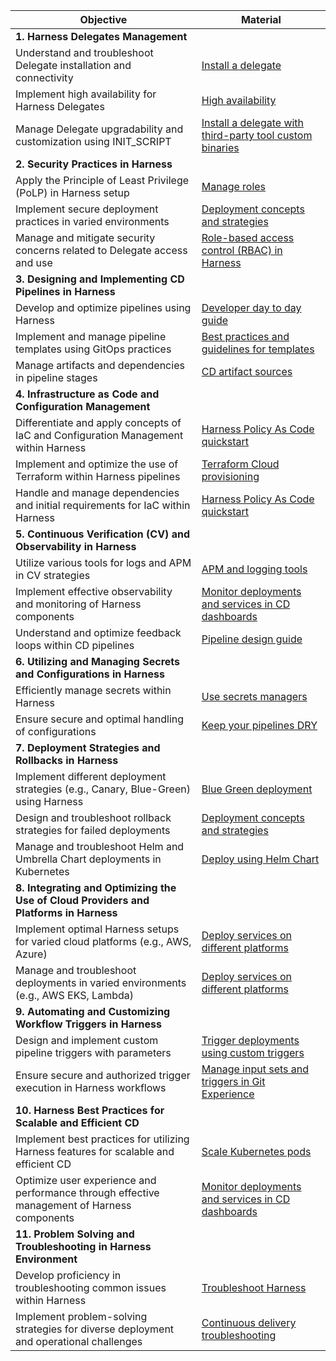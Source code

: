 | Objective  | Material |
| ----- | ----|
| **1. Harness Delegates Management** | |
| Understand and troubleshoot Delegate installation and connectivity | [Install a delegate](https://developer.harness.io/docs/platform/delegates/delegate-concepts/delegate-overview/#install-a-delegate)|
| Implement high availability for Harness Delegates  | [High availability](https://developer.harness.io/docs/self-managed-enterprise-edition/advanced-configurations/external-db/use-an-external-postgres-database/#high-availability) |
| Manage Delegate upgradability and customization using INIT_SCRIPT  | [Install a delegate with third-party tool custom binaries](https://developer.harness.io/docs/platform/delegates/install-delegates/install-a-delegate-with-3-rd-party-tool-custom-binaries/) |
| **2. Security Practices in Harness** ||
| Apply the Principle of Least Privilege (PoLP) in Harness setup | [Manage roles](https://developer.harness.io/docs/platform/role-based-access-control/add-manage-roles/)|
| Implement secure deployment practices in varied environments | [Deployment concepts and strategies](https://developer.harness.io/docs/continuous-delivery/manage-deployments/deployment-concepts)|
| Manage and mitigate security concerns related to Delegate access and use | [Role-based access control (RBAC) in Harness](https://developer.harness.io/docs/platform/role-based-access-control/rbac-in-harness/)|
| **3. Designing and Implementing CD Pipelines in Harness** | |
| Develop and optimize pipelines using Harness| [Developer day to day guide](https://developer.harness.io/docs/continuous-delivery/cd-onboarding/new-user/rampup-dev)|
| Implement and manage pipeline templates using GitOps practices | [Best practices and guidelines for templates](https://developer.harness.io/docs/platform/templates/templates-best-practices/)|
| Manage artifacts and dependencies in pipeline stages| [CD artifact sources](https://developer.harness.io/docs/continuous-delivery/x-platform-cd-features/services/artifact-sources/)|
| **4. Infrastructure as Code and Configuration Management**||
| Differentiate and apply concepts of IaC and Configuration Management within Harness | [Harness Policy As Code quickstart](https://developer.harness.io/docs/platform/governance/policy-as-code/harness-governance-quickstart/)|
| Implement and optimize the use of Terraform within Harness pipelines| [Terraform Cloud provisioning](https://developer.harness.io/docs/continuous-delivery/cd-infrastructure/terraform-infra/terraform-cloud-deployments/)|
| Handle and manage dependencies and initial requirements for IaC within Harness| [Harness Policy As Code quickstart](https://developer.harness.io/docs/platform/governance/policy-as-code/harness-governance-quickstart/)|
| **5. Continuous Verification (CV) and Observability in Harness**  |  |
| Utilize various tools for logs and APM in CV strategies | [APM and logging tools](https://developer.harness.io/docs/continuous-delivery/verify/cv-results/apm-logs/)|
| Implement effective observability and monitoring of Harness components| [Monitor deployments and services in CD dashboards](https://developer.harness.io/docs/continuous-delivery/monitor-deployments/monitor-cd-deployments/) |
| Understand and optimize feedback loops within CD pipelines | [Pipeline design guide](https://developer.harness.io/docs/continuous-delivery/cd-onboarding/new-user/pipeline-design-guide) |
| **6. Utilizing and Managing Secrets and Configurations in Harness**  | |
| Efficiently manage secrets within Harness | [Use secrets managers](https://developer.harness.io/docs/platform/secrets/secrets-management/add-secrets-manager) |
| Ensure secure and optimal handling of configurations | [Keep your pipelines DRY](https://developer.harness.io/docs/continuous-delivery/cd-onboarding/new-user/rampup-dry) |
| **7. Deployment Strategies and Rollbacks in Harness**  | |
| Implement different deployment strategies (e.g., Canary, Blue-Green) using Harness | [Blue Green deployment](https://developer.harness.io/docs/continuous-delivery/manage-deployments/deployment-concepts/#blue-green-deployment)|
| Design and troubleshoot rollback strategies for failed deployments| [Deployment concepts and strategies](https://developer.harness.io/docs/continuous-delivery/manage-deployments/deployment-concepts) |
| Manage and troubleshoot Helm and Umbrella Chart deployments in Kubernetes | [Deploy using Helm Chart](https://developer.harness.io/tutorials/cd-pipelines/kubernetes/helm-chart/)|
| **8. Integrating and Optimizing the Use of Cloud Providers and Platforms in Harness** ||
| Implement optimal Harness setups for varied cloud platforms (e.g., AWS, Azure)| [Deploy services on different platforms](https://developer.harness.io/docs/category/deploy-services-on-different-platforms) |
| Manage and troubleshoot deployments in varied environments (e.g., AWS EKS, Lambda)| [Deploy services on different platforms](https://developer.harness.io/docs/category/deploy-services-on-different-platforms)|
| **9. Automating and Customizing Workflow Triggers in Harness** ||
| Design and implement custom pipeline triggers with parameters | [Trigger deployments using custom triggers](https://developer.harness.io/docs/platform/triggers/trigger-deployments-using-custom-triggers/)|
| Ensure secure and authorized trigger execution in Harness workflows| [Manage input sets and triggers in Git Experience](https://developer.harness.io/docs/platform/git-experience/manage-input-sets-in-simplified-git-experience/)|
| **10. Harness Best Practices for Scalable and Efficient CD**  ||
| Implement best practices for utilizing Harness features for scalable and efficient CD | [Scale Kubernetes pods](https://developer.harness.io/docs/continuous-delivery/deploy-srv-diff-platforms/kubernetes/kubernetes-executions/scale-kubernetes-replicas/) |
| Optimize user experience and performance through effective management of Harness components | [Monitor deployments and services in CD dashboards](https://developer.harness.io/docs/continuous-delivery/monitor-deployments/monitor-cd-deployments/)|
| **11. Problem Solving and Troubleshooting in Harness Environment**||
| Develop proficiency in troubleshooting common issues within Harness | [Troubleshoot Harness](https://developer.harness.io/docs/troubleshooting/troubleshooting-nextgen/)|
| Implement problem-solving strategies for diverse deployment and operational challenges| [Continuous delivery troubleshooting](https://developer.harness.io/docs/troubleshooting/troubleshooting-nextgen/#continuous-delivery)                                             |
